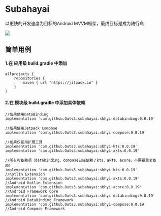 # Subahayai

以更快的开发速度为目标的Android MVVM框架，最终目标是成为陆行鸟  
  
[![](https://jitpack.io/v/Outs3/subahayai.svg)](https://jitpack.io/#Outs3/subahayai)  
  
## 简单用例
#### 1.在 应用级 build.gradle 中添加
```
allprojects {  
    repositories {  
        maven { url "https://jitpack.io" }  
    }  
}
```

   
#### 2.在 模块级 build.gradle 中添加具体依赖
```
//如果使用DataBinding  
implementation 'com.github.Outs3.subahayai:sbhyi-databinding:0.0.19'
  
//如果使用Jetpack Compose  
implementation 'com.github.Outs3.subahayai:sbhyi-compose:0.0.19'
  
//如果仅使用扩展工具  
implementation 'com.github.Outs3.subahayai:sbhyi-kts:0.0.19'
implementation 'com.github.Outs3.subahayai:sbhyi-akts:0.0.19'
  
//所有可依赖项（databinding、compose已经依赖了kts、akts、acore，不需要重复依赖）  
implementation 'com.github.Outs3.subahayai:sbhyi-kts:0.0.19'			//Kotlin Extension
implementation 'com.github.Outs3.subahayai:sbhyi-akts:0.0.19'			//Android Kotlin Extension
implementation 'com.github.Outs3.subahayai:sbhyi-acore:0.0.19'			//Android Framework Core
implementation 'com.github.Outs3.subahayai:sbhyi-databinding:0.0.19'		//Android DataBinding Framework
implementation 'com.github.Outs3.subahayai:sbhyi-compose:0.0.19'			//Android Compose Framework
```
